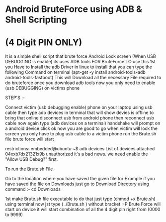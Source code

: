 # Android BruteForce using ADB & Shell Scripting 
#        (4 Digit PIN ONLY)

It is a simple shell script that brute force Android Lock screen (When USB DEBUGGING is enable) its uses ADB tools FOR BruteForce
TO use this 1st you Have to Install the adb Driver in linux to install that you can type the following Command on terminal
(apt-get -y install android-tools-adb android-tools-fastboot)
This will Download all the necessary File required to do bruteforce 
once you download adb tools now you only need to enable (usb DEBUGGING) on victims phone

STEP'S :-

Connect victim (usb debugging enable) phone on your laptop using usb cable then type adb devices in terminal 
that will show devies is offline to bring that online disconnect usb from android phone then reconnect usb cable
now again type  (adb devices on a terminal) handshake will prompt on a android device click ok now you are good to go when victim will lock the screen you only have to plug usb cable to a victim phone run the Brute.sh file brute force will start

restrictions:
embedded@ubuntu:~$ adb devices
List of devices attached 
04xxb7dx21321x9b	unauthorized
it's a bad news. we need enable the "Allow USB Debug?" first.

To run the Brute.sh File 

Go to the location where you have saved the given file for Example if you have saved the file on Downloads just go to Download Directory using command :- cd Downloads 

1st make Brute.sh file executable to do that just type (chmod +x Brute.sh) using terminal 
now jst type ( ./Brute.sh ) without bracket :-P
Brute Force will start on device it will start combination of all the 4 digit pin right from (0000 to 9999)
